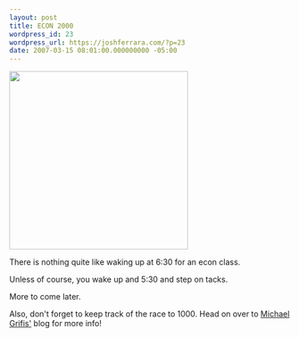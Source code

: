 ```yaml
---
layout: post
title: ECON 2000
wordpress_id: 23
wordpress_url: https://joshferrara.com/?p=23
date: 2007-03-15 08:01:00.000000000 -05:00
---
```

<p class="mobile-photo"><a href="http://photos1.blogger.com/x/blogger2/1892/135664769298385/1600/z/691916/bm-image-714645.jpg"><img src="http://photos1.blogger.com/x/blogger2/1892/135664769298385/320/z/232311/bm-image-714645.jpg" width="320" /></a></p>There is nothing quite like waking up at 6:30 for an econ class.



Unless of course, you wake up and 5:30 and step on tacks.



More to come later.



Also, don't forget to keep track of the race to 1000. Head on over to <a href="http://michaelgriffis.blogspot.com/">Michael Grifis'</a> blog for more info!
